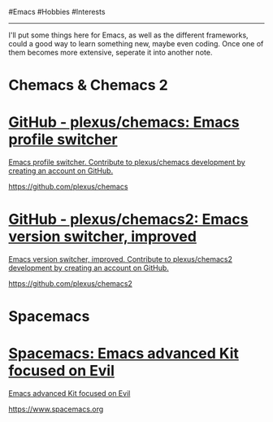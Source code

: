 #Emacs #Hobbies #Interests 
- - -
I'll put some things here for Emacs, as well as the different frameworks, could a good way to learn something new, maybe even coding. Once one of them becomes more extensive, seperate it into another note.

# Chemacs & Chemacs 2
<div class="rich-link-card-container"><a class="rich-link-card" href="https://github.com/plexus/chemacs" target="_blank">
	<div class="rich-link-image-container">
		<div class="rich-link-image" style="background-image: url('https://github.com/fluidicon.png')">
	</div>
	</div>
	<div class="rich-link-card-text">
		<h1 class="rich-link-card-title">GitHub - plexus/chemacs: Emacs profile switcher</h1>
		<p class="rich-link-card-description">
		Emacs profile switcher. Contribute to plexus/chemacs development by creating an account on GitHub.
		</p>
		<p class="rich-link-href">
		https://github.com/plexus/chemacs
		</p>
	</div>
</a></div>
<div class="rich-link-card-container"><a class="rich-link-card" href="https://github.com/plexus/chemacs2" target="_blank">
	<div class="rich-link-image-container">
		<div class="rich-link-image" style="background-image: url('https://github.com/fluidicon.png')">
	</div>
	</div>
	<div class="rich-link-card-text">
		<h1 class="rich-link-card-title">GitHub - plexus/chemacs2: Emacs version switcher, improved</h1>
		<p class="rich-link-card-description">
		Emacs version switcher, improved. Contribute to plexus/chemacs2 development by creating an account on GitHub.
		</p>
		<p class="rich-link-href">
		https://github.com/plexus/chemacs2
		</p>
	</div>
</a></div>

# Spacemacs
<div class="rich-link-card-container"><a class="rich-link-card" href="https://www.spacemacs.org" target="_blank">
	<div class="rich-link-image-container">
		<div class="rich-link-image" style="background-image: url('https://www.spacemacs.org/favicons/android-chrome-192x192.png')">
	</div>
	</div>
	<div class="rich-link-card-text">
		<h1 class="rich-link-card-title">Spacemacs: Emacs advanced Kit focused on Evil</h1>
		<p class="rich-link-card-description">
		Emacs advanced Kit focused on Evil
		</p>
		<p class="rich-link-href">
		https://www.spacemacs.org
		</p>
	</div>
</a></div>





